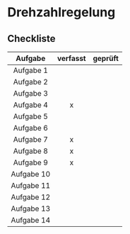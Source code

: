 # Drehzahlregelung

## Checkliste
| Aufgabe | verfasst | geprüft |
|:-------:|:--------:|:-------:|
| Aufgabe 1  |   |   |
| Aufgabe 2  |   |   |
| Aufgabe 3  |   |   |
| Aufgabe 4  | x |   |
| Aufgabe 5  |   |   |
| Aufgabe 6  |   |   |
| Aufgabe 7  | x |   |
| Aufgabe 8  | x |   |
| Aufgabe 9  | x |   |
| Aufgabe 10 |   |   |
| Aufgabe 11 |   |   |
| Aufgabe 12 |   |   |
| Aufgabe 13 |   |   |
| Aufgabe 14 |   |   |
